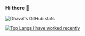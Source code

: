 ### Hi there 👋

<!--
**dhavalthakur/dhavalthakur** is a ✨ _special_ ✨ repository because its `README.md` (this file) appears on your GitHub profile.

Here are some ideas to get you started:

- 🔭 I’m currently working on 
- 🌱 I’m currently learning ...
- 👯 I’m looking to collaborate on ...
- 🤔 I’m looking for help with ...
- 💬 Ask me about ...
- 📫 How to reach me: ...
- 😄 Pronouns: ...
- ⚡ Fun fact: ...
-->

![Dhaval's GitHub stats](https://github-readme-stats.vercel.app/api?username=dhavalthakur&show_icons=true&theme=radical)

[![Top Langs I have worked recently](https://github-readme-stats.vercel.app/api/top-langs/?username=dhavalthakur)](https://github.com/dhavalthakur/github-readme-stats)
